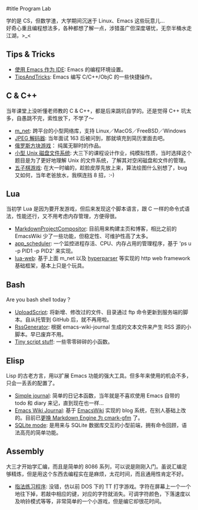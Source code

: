 
#title Program Lab

学的是 CS，但数学渣，大学期间沉迷于 Linux、Emacs 这些玩意儿...  
好奇心重且编程想法多，各种都想了解一点，涉猎虽广但深度堪忧，无奈半桶水走江湖，>_<



## Tips &#38; Tricks

- [使用 Emacs 作为 IDE](EmacsProgrammingEnv): Emacs 的编程环境设置。
- [TipsAndTricks](TipsAndTricks): Emacs 编写 C/C++/ObjC 的一些快捷操作。



## C &#38; C++

当年课堂上没听懂老师教的 C &#38; C++，都是后来跳坑自学的。还是觉得 C++ 坑太多，自愚跳不完，索性放下，不学了～

- [m_net](blog#2017-09#p0): 跨平台的小型网络库，支持 Linux／MacOS／FreeBSD／Windows
- [JPEG 解码器](blog#2014-12#p0): 当年面试 163 后被问到，那就填充到简历里面去吧。
- [俄罗斯方块游戏](Tetris)： 纯属无聊时的作品。
- [小型 Unix 磁盘文件系统](SmallUnixFilesystem): 大三下的课程设计作业，纯模拟性质，当时选择这个题目是为了更好地理解 Unix 的文件系统，了解其对空闲磁盘和文件的管理。
- [五子棋游戏](FiveInArow): 在大一时编的，趁脸皮厚先放上来，算法绘图什么别想了，bug 又如何，当年老爸放水，我棋连挡 8 招，:-)



## Lua

当初学 Lua 是因为要开发游戏，但后来发现这个脚本语言，跟 C 一样的命令式语法，性能还行，又不用考虑内存管理，方便得很。

- [MarkdownProjectCompositor](blog#2019-06#p1): 目前用来构建主页和博客，相比之前的 EmacsWiki 少了一些功能，但稳定性、可维护性高了太多。
- [app_scheduler](https://github.com/lalawue/app_scheduler): 一个监控进程存活、CPU、内存占用的管理程序，基于 'ps u -p PID1 -p PID2' 来实现。
- [lua-web](https://github.com/lalawue/lua-web): 基于上面 m_net 以及 [hyperparser](https://github.com/lalawue/hyperparser)
等实现的 http web framework 基础框架，基本上只是个玩具。



## Bash

Are you bash shell today？

- [UploadScript](UploadScript): 将新增、修改过的文件、目录通过 ftp 命令更新到服务端的脚本。自从托管到 GitHub 后，就不再用啦。
- [RssGenerator](RssGenerator): 根据 emacs-wiki-journal 生成的文本文件来产生 RSS 源的小脚本。早已废弃不用。
- [Tiny script stuff](ScriptStuff): 一些零零碎碎的小函数。



## Elisp

Lisp 的古老方言，用以扩展 Emacs 功能的强大工具。但多年来使用的机会不多，只会一丢丢的配置了。

- [Simple journal](SimpleJournal): 简单的日记本函数，当年就是不喜欢使用 Emacs 自带的 todo 和 diary 来记，直到现在也一样...
- [Emacs Wiki Journal](EmacsWikiJournal): 基于 [EmacsWiki](scratch#EmacsWiki) 实现的 blog 系统，在别人基础上改的。目前已[更换 Markdown Engine 为 cmark-gfm](blog#2019-06#p0) 了。
- [SQLite mode](SQLiteMode): 是用来与 SQLite 数据库交互的小型前端，拥有命令回顾，语法高亮的简单功能。



## Assembly

大三才开始学汇编，而且是简单的 8086 系列，可以说是刚刚入门。虽说汇编足够精炼，但是用这个东西去编程实在是麻烦，太花时间，而且通用性肯定不好。

- [指法练习程序](ShotGame): 没错，仿以前 DOS 下的 TT 打字游戏。字符在屏幕上一个一个地往下掉，若敲中相应的键，对应的字符就消失。可调字符颜色，下落速度以及响铃模式等等，非常简单的一个小游戏，但是编它却很花时间。
